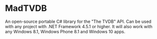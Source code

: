 # MadTVDB
An open-source portable C# library for the "The TVDB" API.  Can be used with any project with .NET Framework 4.5.1 or higher. It will also work with any Windows 8.1, Windows Phone 8.1 and Windows 10 apps.
